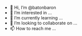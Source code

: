 - 👋 Hi, I’m @batonbaron
- 👀 I’m interested in ...
- 🌱 I’m currently learning ...
- 💞️ I’m looking to collaborate on ...
- 📫 How to reach me ...

<!---
batonbaron/batonbaron is a ✨ special ✨ repository because its `README.md` (this file) appears on your GitHub profile.
You can click the Preview link to take a look at your changes.
--->

